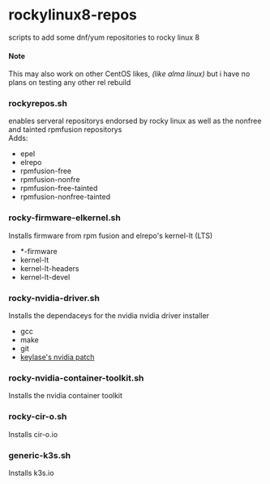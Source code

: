 # rockylinux8-repos
scripts to add some dnf/yum repositories to rocky linux 8

#### Note
This may also work on other CentOS likes, *(like alma linux)* but i have no plans on testing any other rel rebuild 

### rockyrepos.sh
enables serveral repositorys endorsed by rocky linux as well as the nonfree and tainted rpmfusion repositorys <br>
Adds:
- epel
- elrepo
- rpmfusion-free
- rpmfusion-nonfre
- rpmfusion-free-tainted
- rpmfusion-nonfree-tainted

### rocky-firmware-elkernel.sh
Installs firmware from rpm fusion and elrepo's kernel-lt (LTS)
- \*-firmware 
- kernel-lt
- kernel-lt-headers
- kernel-lt-devel

### rocky-nvidia-driver.sh
Installs the dependaceys for the nvidia nvidia driver installer
- gcc
- make
- git
- [keylase's nvidia patch](https://github.com/keylase/nvidia-patch)

### rocky-nvidia-container-toolkit.sh
Installs the nvidia container toolkit


### rocky-cir-o.sh
Installs cir-o.io

### generic-k3s.sh
Installs k3s.io
